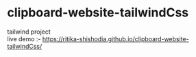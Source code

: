 # clipboard-website-tailwindCss
tailwind project <br/>
live demo :- https://ritika-shishodia.github.io/clipboard-website-tailwindCss/
